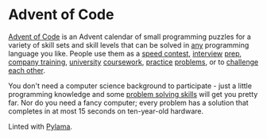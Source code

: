 # Advent of Code

[Advent of Code](https://adventofcode.com/2020/about) is an Advent calendar of small programming puzzles for a variety of skill sets and skill levels that can be solved in [any](https://github.com/search?q=advent+of+code) programming language you like. People use them as a [speed contest](https://adventofcode.com/leaderboard), [interview](https://y3l2n.com/2018/05/09/interview-prep-advent-of-code/) [prep](https://twitter.com/dznqbit/status/1037607793144938497), [company training](https://twitter.com/pgoultiaev/status/950805811583963137), [university](https://gitlab.com/imhoffman/fa19b4-mat3006/wikis/home) [coursework](https://www.gribblelab.org/scicomp2019/), [practice](https://twitter.com/mrdanielklein/status/936267621468483584) [problems](https://comp215.blogs.rice.edu/), or to [challenge each other](https://www.reddit.com/r/adventofcode/search?q=flair%3Aupping&restrict_sr=on).

You don't need a computer science background to participate - just a little programming knowledge and some [problem solving skills](https://www.reddit.com/r/adventofcode/comments/7kd8jt/what_would_you_say_are_the_minimal_skills_for/dre0uu3/) will get you pretty far. Nor do you need a fancy computer; every problem has a solution that completes in at most 15 seconds on ten-year-old hardware.

Linted with [Pylama](https://github.com/klen/pylama).
